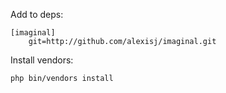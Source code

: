Add to deps:

    [imaginal]
        git=http://github.com/alexisj/imaginal.git

Install vendors:

    php bin/vendors install